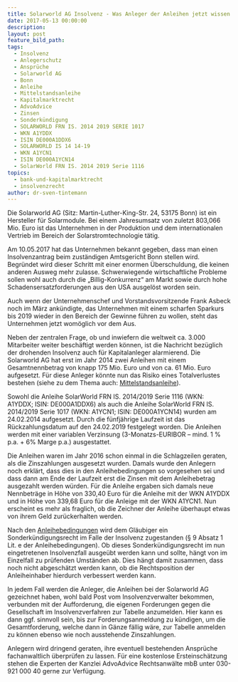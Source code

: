 ```yaml
---
title: Solarworld AG Insolvenz - Was Anleger der Anleihen jetzt wissen müssen
date: 2017-05-13 00:00:00
description:
layout: post
feature_bild_path:
tags:
  - Insolvenz
  - Anlegerschutz
  - Ansprüche
  - Solarworld AG
  - Bonn
  - Anleihe
  - Mittelstandsanleihe
  - Kapitalmarktrecht
  - AdvoAdvice
  - Zinsen
  - Sonderkündigung
  - SOLARWORLD FRN IS. 2014 2019 SERIE 1017
  - WKN A1YDDX
  - ISIN DE000A1DDX6
  - SOLARWORLD IS 14 14-19
  - WKN A1YCN1
  - ISIN DE000A1YCN14
  - SolarWorld FRN IS. 2014 2019 Serie 1116
topics:
  - bank-und-kapitalmarktrecht
  - insolvenzrecht
author: dr-sven-tintemann
---
```



Die Solarworld AG (Sitz: Martin-Luther-King-Str. 24, 53175 Bonn) ist ein Hersteller für Solarmodule. Bei einem Jahresumsatz von zuletzt 803,066 Mio. Euro ist das Unternehmen in der Produktion und dem internationalen Vertrieb im Bereich der Solarstromtechnologie tätig.

Am 10.05.2017 hat das Unternehmen bekannt gegeben, dass man einen Insolvenzantrag beim zuständigen Amtsgericht Bonn stellen wird. Begründet wird dieser Schritt mit einer enormen Überschuldung, die keinen anderen Ausweg mehr zulasse. Schwerwiegende wirtschaftliche Probleme sollen wohl auch durch die „Billig-Konkurrenz“ am Markt sowie durch hohe Schadensersatzforderungen aus den USA ausgelöst worden sein.

Auch wenn der Unternehmenschef und Vorstandsvorsitzende Frank Asbeck noch im März ankündigte, das Unternehmen mit einem scharfen Sparkurs bis 2019 wieder in den Bereich der Gewinne führen zu wollen, steht das Unternehmen jetzt womöglich vor dem Aus.

Neben der zentralen Frage, ob und inwiefern die weltweit ca. 3.000 Mitarbeiter weiter beschäftigt werden können, ist die Nachricht bezüglich der drohenden Insolvenz auch für Kapitalanleger alarmierend. Die Solarworld AG hat erst im Jahr 2014 zwei Anleihen mit einem Gesamtnennbetrag von knapp 175 Mio. Euro und von ca. 61 Mio. Euro aufgesetzt. Für diese Anleger könnte nun das Risiko eines Totalverlustes bestehen (siehe zu dem Thema auch: [Mittelstandsanleihe](http://advoadvice.de/blog/die-mittelstandsanleihe-was-anleger-wissen-mussen/)).

Sowohl die Anleihe SolarWorld FRN IS. 2014/2019 Serie 1116 (WKN: A1YDDX; ISIN: DE000A1DDX6) als auch die Anleihe SolarWorld FRN IS. 2014/2019 Serie 1017 (WKN: A1YCN1; ISIN: DE000A1YCN14) wurden am 24.02.2014 aufgesetzt. Durch die fünfjährige Laufzeit ist das Rückzahlungsdatum auf den 24.02.2019 festgelegt worden. Die Anleihen werden mit einer variablen Verzinsung (3-Monatzs-EURIBOR – mind. 1 % p.a. + 6% Marge p.a.) ausgestattet.

Die Anleihen waren im Jahr 2016 schon einmal in die Schlagzeilen geraten, als die Zinszahlungen ausgesetzt wurden. Damals wurde den Anlegern noch erklärt, dass dies in den Anleihebedingungen so vorgesehen sei und dass dann am Ende der Laufzeit erst die Zinsen mit dem Anleihebetrag ausgezahlt werden würden. Für die Anleihe ergaben sich damals neue Nennbeträge in Höhe von 330,40 Euro für die Anleihe mit der WKN A1YDDX und in Höhe von 339,68 Euro für die Anleige mit der WKN A1YCN1. Nun erscheint es mehr als fraglich, ob die Zeichner der Anleihe überhaupt etwas von ihrem Geld zurückerhalten werden.

Nach den [Anleihebedingungen](http://www.solarworld.de/fileadmin/sites/sw/ir/pdf/wertpapierprospekte/Anleihebedingungen_Serie_1116.pdf) wird dem Gläubiger ein Sonderkündigungsrecht im Falle der Insolvenz zugestanden (§ 9 Absatz 1 Lit. e der Anleihebedingungen). Ob dieses Sonderkündigungsrecht im nun eingetretenen Insolvenzfall ausgeübt werden kann und sollte, hängt von im Einzelfall zu prüfenden Umständen ab. Dies hängt damit zusammen, dass noch nicht abgeschätzt werden kann, ob die Rechtsposition der Anleiheinhaber hierdurch verbessert werden kann.

In jedem Fall werden die Anleger, die Anleihen bei der Solarworld AG gezeichnet haben, wohl bald Post vom Insolvenzverwalter bekommen, verbunden mit der Aufforderung, die eigenen Forderungen gegen die Gesellschaft im Insolvenzverfahren zur Tabelle anzumelden. Hier kann es dann ggf. sinnvoll sein, bis zur Forderungsanmeldung zu kündigen, um die Gesamtforderung, welche dann in Gänze fällig wäre, zur Tabelle anmelden zu können ebenso wie noch ausstehende Zinszahlungen.

Anlegern wird dringend geraten, ihre eventuell bestehenden Ansprüche fachanwaltlich überprüfen zu lassen. Für eine kostenlose Ersteinschätzung stehen die Experten der Kanzlei AdvoAdvice Rechtsanwälte mbB unter 030-921 000 40 gerne zur Verfügung.